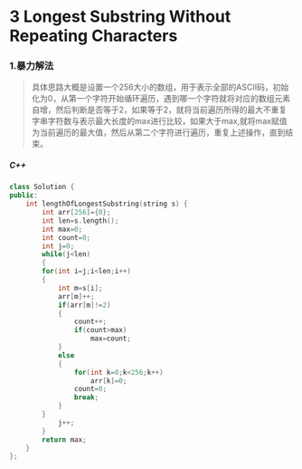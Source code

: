 # 3  Longest Substring Without Repeating Characters
### 1.暴力解法
>具体思路大概是设置一个256大小的数组，用于表示全部的ASCII码，初始化为0，从第一个字符开始循环遍历，遇到哪一个字符就将对应的数组元素自增，然后判断是否等于2，如果等于2，就将当前遍历所得的最大不重复字串字符数与表示最大长度的max进行比较，如果大于max,就将max赋值为当前遍历的最大值，然后从第二个字符进行遍历，重复上述操作，直到结束。
##### C++
```cpp
class Solution {
public:
    int lengthOfLongestSubstring(string s) {
        int arr[256]={0};
        int len=s.length();
        int max=0;
        int count=0;
        int j=0;
        while(j<len)
        {
        for(int i=j;i<len;i++)
        {
            int m=s[i];
            arr[m]++; 
            if(arr[m]!=2)
            {
                count++;
                if(count>max)
                    max=count;
            }
            else 
            {
                for(int k=0;k<256;k++)
                    arr[k]=0;
                count=0;
                break;
            }
        }
            j++;
        }
        return max;
    }
};